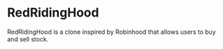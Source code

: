 # RedRidingHood
RedRidingHood is a clone inspired by Robinhood that allows users to buy and sell stock.
